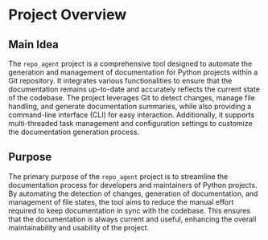 # Project Overview

## Main Idea
The `repo_agent` project is a comprehensive tool designed to automate the generation and management of documentation for Python projects within a Git repository. It integrates various functionalities to ensure that the documentation remains up-to-date and accurately reflects the current state of the codebase. The project leverages Git to detect changes, manage file handling, and generate documentation summaries, while also providing a command-line interface (CLI) for easy interaction. Additionally, it supports multi-threaded task management and configuration settings to customize the documentation generation process.

## Purpose
The primary purpose of the `repo_agent` project is to streamline the documentation process for developers and maintainers of Python projects. By automating the detection of changes, generation of documentation, and management of file states, the tool aims to reduce the manual effort required to keep documentation in sync with the codebase. This ensures that the documentation is always current and useful, enhancing the overall maintainability and usability of the project.